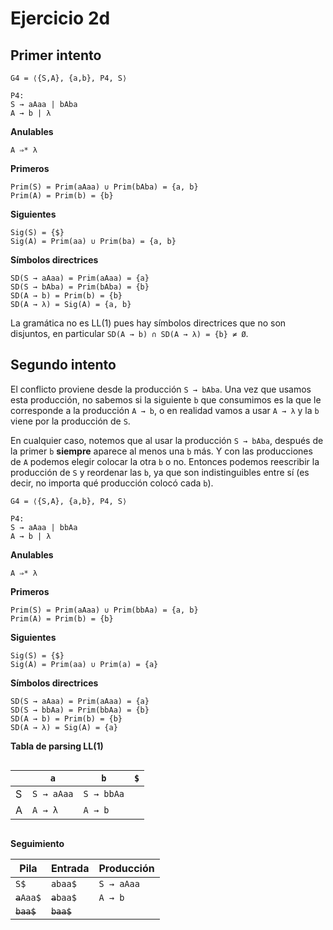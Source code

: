 # Ejercicio 2d

## Primer intento

```
G4 = ⟨{S,A}, {a,b}, P4, S⟩

P4:
S → aAaa | bAba
A → b | λ
```

**Anulables**

```
A ⇒* λ
```

**Primeros**

```
Prim(S) = Prim(aAaa) ∪ Prim(bAba) = {a, b}
Prim(A) = Prim(b) = {b}
```

**Siguientes**

```
Sig(S) = {$}
Sig(A) = Prim(aa) ∪ Prim(ba) = {a, b}
```

**Símbolos directrices**

```
SD(S → aAaa) = Prim(aAaa) = {a}
SD(S → bAba) = Prim(bAba) = {b}
SD(A → b) = Prim(b) = {b}
SD(A → λ) = Sig(A) = {a, b}
```

La gramática no es LL(1) pues hay símbolos directrices que no son disjuntos, en particular `SD(A → b) ∩ SD(A → λ) = {b} ≠ Ø`.

## Segundo intento

El conflicto proviene desde la producción `S → bAba`. Una vez que usamos esta producción, no sabemos si la siguiente `b` que consumimos es la que le corresponde a la producción `A → b`, o en realidad vamos a usar `A → λ` y la `b` viene por la producción de `S`.

En cualquier caso, notemos que al usar la producción `S → bAba`, después de la primer `b` **siempre** aparece al menos una `b` más. Y con las producciones de `A` podemos elegir colocar la otra `b` o no. Entonces podemos reescribir la producción de `S` y reordenar las `b`, ya que son indistinguibles entre sí (es decir, no importa qué producción colocó cada `b`).

```
G4 = ⟨{S,A}, {a,b}, P4, S⟩

P4:
S → aAaa | bbAa
A → b | λ
```

**Anulables**

```
A ⇒* λ
```

**Primeros**

```
Prim(S) = Prim(aAaa) ∪ Prim(bbAa) = {a, b}
Prim(A) = Prim(b) = {b}
```

**Siguientes**

```
Sig(S) = {$}
Sig(A) = Prim(aa) ∪ Prim(a) = {a}
```

**Símbolos directrices**

```
SD(S → aAaa) = Prim(aAaa) = {a}
SD(S → bbAa) = Prim(bbAa) = {b}
SD(A → b) = Prim(b) = {b}
SD(A → λ) = Sig(A) = {a}
```

**Tabla de parsing LL(1)**

<div style="overflow-x:scroll; white-space: nowrap;">

||`a`|`b`|`$`|
|-|-|-|-|
|S|`S → aAaa`|`S → bbAa`||
|A|`A → λ`|`A → b`||

</div>

**Seguimiento**

| Pila | Entrada | Producción |
|-|-|-|
|`S$`|`abaa$`|`S → aAaa`|
|~~`a`~~`Aaa$`|~~`a`~~`baa$`|`A → b`|
|~~`baa$`~~|~~`baa$`~~||
